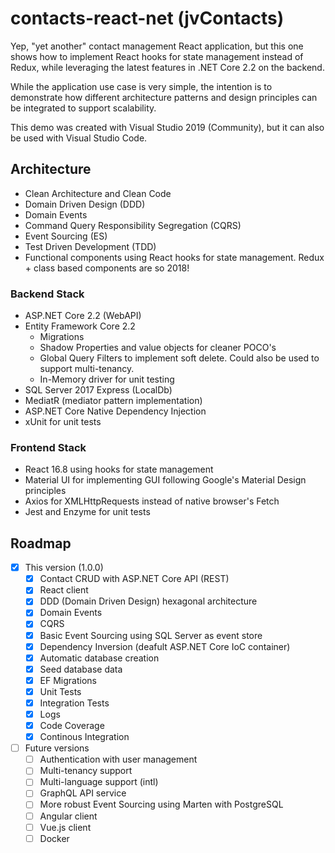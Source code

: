 # contacts-react-net (jvContacts)
Yep, "yet another" contact management React application, but this one shows how to 
implement React hooks for state management instead of Redux, while leveraging the 
latest features in .NET Core 2.2 on the backend. 

While the application use case is very simple, the intention is to 
demonstrate how different architecture patterns and design principles can be integrated 
to support scalability.

This demo was created with Visual Studio 2019 (Community), but it can also be used with 
Visual Studio Code.     

## Architecture
* Clean Architecture and Clean Code
* Domain Driven Design (DDD)
* Domain Events
* Command Query Responsibility Segregation (CQRS)
* Event Sourcing (ES)
* Test Driven Development (TDD)
* Functional components using React hooks for state management. Redux + class based components
are so 2018!

### Backend Stack
* ASP.NET Core 2.2 (WebAPI)
* Entity Framework Core 2.2
  * Migrations 
  * Shadow Properties and value objects for cleaner POCO's
  * Global Query Filters to implement soft delete. Could also be used to support multi-tenancy.
  * In-Memory driver for unit testing
* SQL Server 2017 Express (LocalDb) 
* MediatR (mediator pattern implementation)
* ASP.NET Core Native Dependency Injection
* xUnit for unit tests
 
### Frontend Stack
* React 16.8 using hooks for state management
* Material UI for implementing GUI following Google's Material Design principles
* Axios for XMLHttpRequests instead of native browser's Fetch
* Jest and Enzyme for unit tests 

## Roadmap
- [x] This version (1.0.0)
    - [x] Contact CRUD with ASP.NET Core API (REST)
    - [x] React client         
    - [x] DDD (Domain Driven Design) hexagonal architecture       
    - [x] Domain Events
    - [x] CQRS
    - [x] Basic Event Sourcing using SQL Server as event store
    - [x] Dependency Inversion (deafult ASP.NET Core IoC container)
    - [x] Automatic database creation
    - [x] Seed database data
    - [x] EF Migrations
    - [x] Unit Tests
    - [x] Integration Tests
    - [x] Logs
    - [x] Code Coverage
    - [x] Continous Integration
- [ ] Future versions
    - [ ] Authentication with user management
    - [ ] Multi-tenancy support
    - [ ] Multi-language support (intl)
    - [ ] GraphQL API service
    - [ ] More robust Event Sourcing using Marten with PostgreSQL
    - [ ] Angular client
    - [ ] Vue.js client
    - [ ] Docker